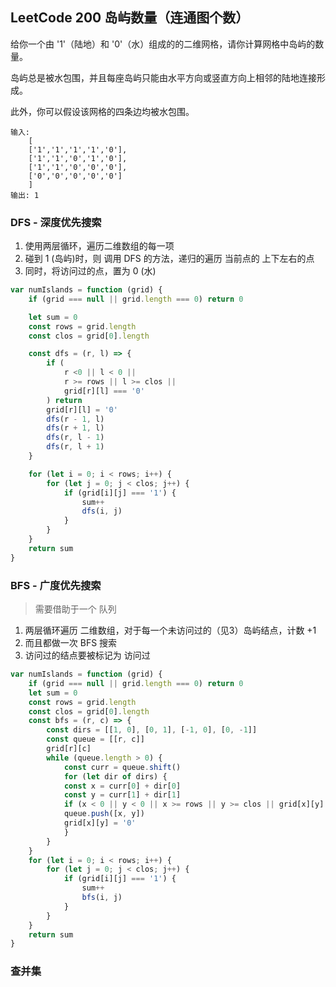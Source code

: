 <h2 id="1">LeetCode 200 岛屿数量（连通图个数）</h2>

给你一个由 '1'（陆地）和 '0'（水）组成的的二维网格，请你计算网格中岛屿的数量。  

岛屿总是被水包围，并且每座岛屿只能由水平方向或竖直方向上相邻的陆地连接形成。  

此外，你可以假设该网格的四条边均被水包围。  

    输入:  
        [ 
        ['1','1','1','1','0'],
        ['1','1','0','1','0'],
        ['1','1','0','0','0'],
        ['0','0','0','0','0']
        ]
    输出: 1


### DFS - 深度优先搜索
1. 使用两层循环，遍历二维数组的每一项
2. 碰到 1 (岛屿)时，则 调用 DFS 的方法，递归的遍历 当前点的 上下左右的点
3. 同时，将访问过的点，置为 0 (水)

```javascript
var numIslands = function (grid) {
    if (grid === null || grid.length === 0) return 0

    let sum = 0
    const rows = grid.length
    const clos = grid[0].length

    const dfs = (r, l) => {
        if (
            r <0 || l < 0 || 
            r >= rows || l >= clos || 
            grid[r][l] === '0'
        ) return
        grid[r][l] = '0'
        dfs(r - 1, l)
        dfs(r + 1, l)
        dfs(r, l - 1)
        dfs(r, l + 1)
    }

    for (let i = 0; i < rows; i++) {
        for (let j = 0; j < clos; j++) {
            if (grid[i][j] === '1') {
                sum++
                dfs(i, j)
            }
        }
    }
    return sum
}
```

### BFS - 广度优先搜索
> 需要借助于一个 队列

1. 两层循环遍历 二维数组，对于每一个未访问过的（见3）岛屿结点，计数 +1
2. 而且都做一次 BFS 搜索
3. 访问过的结点要被标记为 访问过 

```javascript
var numIslands = function (grid) {
    if (grid === null || grid.length === 0) return 0
    let sum = 0
    const rows = grid.length
    const clos = grid[0].length
    const bfs = (r, c) => {
        const dirs = [[1, 0], [0, 1], [-1, 0], [0, -1]]
        const queue = [[r, c]]
        grid[r][c]
        while (queue.length > 0) {
            const curr = queue.shift()
            for (let dir of dirs) {
            const x = curr[0] + dir[0]
            const y = curr[1] + dir[1]
            if (x < 0 || y < 0 || x >= rows || y >= clos || grid[x][y] === '0') continue
            queue.push([x, y])
            grid[x][y] = '0'
            }
        }
    }
    for (let i = 0; i < rows; i++) {
        for (let j = 0; j < clos; j++) {
            if (grid[i][j] === '1') {
                sum++
                bfs(i, j)
            }
        }
    }
    return sum
}
```

### 查并集
